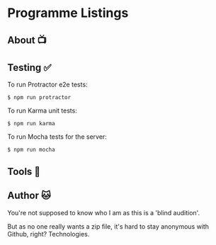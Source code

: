 # Programme Listings

## About :tv:

## Testing :white_check_mark:

To run Protractor e2e tests:
```
$ npm run protractor
```
To run Karma unit tests:
```
$ npm run karma
```
To run Mocha tests for the server:
```
$ npm run mocha
```

## Tools :wrench:

## Author :cat:
You're not supposed to know who I am as this is a 'blind audition'.

But as no one really wants a zip file, it's hard to stay anonymous with Github, right? Technologies.
